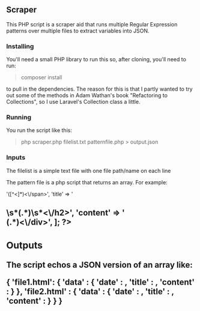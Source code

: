 ## Scraper

This PHP script is a scraper aid that runs multiple Regular Expression patterns over multiple files to extract variables into JSON.

### Installing

You'll need a small PHP library to run this so, after cloning, you'll need to run:

> composer install

to pull in the dependencies.  The reason for this is that I partly wanted to try out some of the methods in Adam Wathan's book "Refactoring to Collections", so I use Laravel's Collection class a little.

### Running

You run the script like this:

> php scraper.php filelist.txt patternfile.php > output.json

### Inputs

The filelist is a simple text file with one file path/name on each line

The pattern file is a php script that returns an array. For example:

<?php
  return [
     'date' => '<span class="date-published">([^<]*)<\/span>',
     'title' => '<h2 class="post-title">\s*(.*)\s*<\/h2>',
     'content' => '<div class="post-content content-body">(.*)<\/div>',
   ];
?>

### Outputs

The script echos a JSON version of an array like:

{
 'file1.html': {
    'data' : {
      'date' : <scraped date data>,
      'title' : <scraped title data>,
      'content' : <scraped content data>
    }
  },
  'file2.html' : {
    'data' : {
      'date' : <scraped date data>,
      'title' : <scraped title data>,
      'content' : <scraped content data>
    }
  }
}

